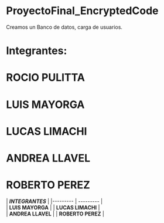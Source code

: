  # ProyectoFinal_EncryptedCode
Creamos un Banco de datos, carga de usuarios.



# Integrantes:  
# ROCIO PULITTA   
# LUIS MAYORGA  
# LUCAS LIMACHI   
# ANDREA LLAVEL   
# ROBERTO PEREZ

|  ***INTEGRANTES***	 |
|--------- | --------- |  
| **LUIS MAYORGA**    | 
| **LUCAS LIMACHI**    |  
| **ANDREA LLAVEL**    | 
| **ROBERTO PEREZ**   |   

